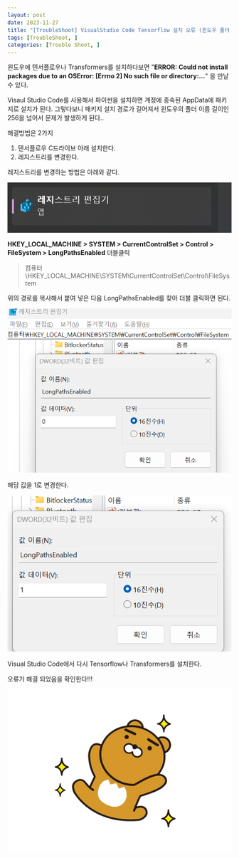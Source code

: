 ```yaml
---
layout: post
date: 2023-11-27
title: "[TroubleShoot] VisualStudio Code Tensorflow 설치 오류 (윈도우 폴더 이름 길이 256 초과 문제)"
tags: [TroubleShoot, ]
categories: [Trouble Shoot, ]
---
```


윈도우에 텐서플로우나 Transformers를 설치하다보면 "**ERROR: Could not install packages due to an OSError: [Errno 2] No such file or directory:…**" 을 만날 수 있다.


Visaul Studio Code를 사용해서 파이썬을 설치하면 계정에 종속된 AppData에 패키지로 설치가 된다. 그렇다보니 패키지 설치 경로가 길어져서 윈도우의 폴더 이름 길이인 256을 넘어서 문제가 발생하게 된다..


해결방법은 2가지

1. 텐서플로우 C드라이브 아래 설치한다.
2. 레지스트리를 변경한다.

레지스트리를 변경하는 방법은 아래와 같다.


![0](/assets/img/2023-11-27-[TroubleShoot]-VisualStudio-Code-Tensorflow-설치-오류-(윈도우-폴더-이름-길이-256-초과-문제).md/0.png)


**HKEY_LOCAL_MACHINE > SYSTEM > CurrentControlSet > Control > FileSystem > LongPathsEnabled** 더블클릭


> 컴퓨터\HKEY_LOCAL_MACHINE\SYSTEM\CurrentControlSet\Control\FileSystem


위의 경로를 복사해서 붙여 넣은 다음 LongPathsEnabled를 찾아 더블 클릭하면 된다.


![1](/assets/img/2023-11-27-[TroubleShoot]-VisualStudio-Code-Tensorflow-설치-오류-(윈도우-폴더-이름-길이-256-초과-문제).md/1.png)


해당 값을 1로 변경한다.


![2](/assets/img/2023-11-27-[TroubleShoot]-VisualStudio-Code-Tensorflow-설치-오류-(윈도우-폴더-이름-길이-256-초과-문제).md/2.png)


Visual Studio Code에서 다시 Tensorflow나 Transformers를 설치한다.


오류가 해결 되었음을 확인한다!!!


![3](/assets/img/2023-11-27-[TroubleShoot]-VisualStudio-Code-Tensorflow-설치-오류-(윈도우-폴더-이름-길이-256-초과-문제).md/3.png)

